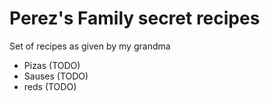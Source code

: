 # Perez's Family secret recipes

Set of recipes as given by my grandma

- Pizas (TODO) 
- Sauses (TODO)
- reds (TODO)
